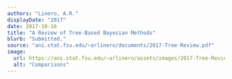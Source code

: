 ```yaml
---
authors: "Linero, A.R."
displayDate: "2017"
date: 2017-10-16
title: "A Review of Tree-Based Bayesian Methods"
blurb: "Submitted."
source: "ani.stat.fsu.edu/~arlinero/documents/2017-Tree-Review.pdf"
image:
  url: https://ani.stat.fsu.edu/~arlinero/assets/images/2017-Tree-Review.jpg
  alt: "Comparisons"
---
```

